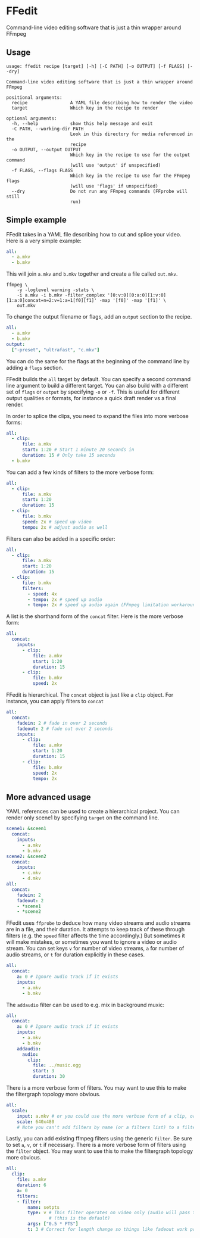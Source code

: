 # FFedit
Command-line video editing software that is just a thin wrapper around FFmpeg

## Usage
```
usage: ffedit recipe [target] [-h] [-C PATH] [-o OUTPUT] [-f FLAGS] [--dry]

Command-line video editing software that is just a thin wrapper around FFmpeg

positional arguments:
  recipe                A YAML file describing how to render the video
  target                Which key in the recipe to render

optional arguments:
  -h, --help            show this help message and exit
  -C PATH, --working-dir PATH
                        Look in this directory for media referenced in the
                        recipe
  -o OUTPUT, --output OUTPUT
                        Which key in the recipe to use for the output command
                        (will use 'output' if unspecified)
  -f FLAGS, --flags FLAGS
                        Which key in the recipe to use for the FFmpeg flags
                        (will use 'flags' if unspecified)
  --dry                 Do not run any FFmpeg commands (FFprobe will still
                        run)
```

## Simple example
FFedit takes in a YAML file describing how to cut and splice your video. Here is a very simple example:
```yaml
all:
  - a.mkv
  - b.mkv
```

This will join `a.mkv` and `b.mkv` together and create a file called `out.mkv`.

```
ffmpeg \
    -y -loglevel warning -stats \
    -i a.mkv -i b.mkv -filter_complex '[0:v:0][0:a:0][1:v:0][1:a:0]concat=n=2:v=1:a=1[f0][f1]' -map '[f0]' -map '[f1]' \
    out.mkv
```

To change the output filename or flags, add an `output` section to the recipe.

```yaml
all:
  - a.mkv
  - b.mkv
output:
  ["-preset", "ultrafast", "c.mkv"]
```

You can do the same for the flags at the beginning of the command line by adding a `flags` section.

FFedit builds the `all` target by default. You can specify a second command line argument to build a different target.
You can also build with a different set of `flags` or `output` by specifying `-o` or `-f`.
This is useful for different output qualities or formats, for instance a quick draft render vs a final render.

In order to splice the clips, you need to expand the files into more verbose forms:
```yaml
all:
  - clip:
      file: a.mkv
      start: 1:20 # Start 1 minute 20 seconds in
      duration: 15 # Only take 15 seconds
  - b.mkv
```

You can add a few kinds of filters to the more verbose form:
```yaml
all:
  - clip:
      file: a.mkv
      start: 1:20
      duration: 15
  - clip:
      file: b.mkv
      speed: 2x # speed up video
      tempo: 2x # adjust audio as well
```

Filters can also be added in a specific order:
```yaml
all:
  - clip:
      file: a.mkv
      start: 1:20
      duration: 15
  - clip:
      file: b.mkv
      filters:
        - speed: 4x
        - tempo: 2x # speed up audio
        - tempo: 2x # speed up audio again (FFmpeg limitation workaround)
```

A list is the shorthand form of the `concat` filter. Here is the more verbose form:
```yaml
all:
  concat:
    inputs:
      - clip:
          file: a.mkv
          start: 1:20
          duration: 15
      - clip:
          file: b.mkv
          speed: 2x
```

FFedit is hierarchical. The `concat` object is just like a `clip` object. For instance, you can apply filters to `concat`
```yaml
all:
  concat:
    fadein: 2 # fade in over 2 seconds
    fadeout: 2 # fade out over 2 seconds
    inputs:
      - clip:
          file: a.mkv
          start: 1:20
          duration: 15
      - clip:
          file: b.mkv
          speed: 2x
          tempo: 2x
```

## More advanced usage

YAML references can be used to create a hierarchical project. You can render only scene1 by specifying `target` on the command line.

```yaml
scene1: &sceen1
  concat:
    inputs:
      - a.mkv
      - b.mkv
scene2: &sceen2
  concat:
    inputs:
      - c.mkv
      - d.mkv
all:
  concat:
    fadein: 2
    fadeout: 2
    - *scene1
    - *scene2
```

FFedit uses `ffprobe` to deduce how many video streams and audio streams are in a file, and their duration.
It attempts to keep track of these through filters (e.g. the `speed` filter affects the time accordingly.)
But sometimes it will make mistakes, or sometimes you want to ignore a video or audio stream.
You can set keys `v` for number of video streams, `a` for number of audio streams, or `t` for duration explicitly in these cases.

```yaml
all:
  concat:
    a: 0 # Ignore audio track if it exists
    inputs:
      - a.mkv
      - b.mkv
```

The `addaudio` filter can be used to e.g. mix in background muxic:
```yaml
all:
  concat:
    a: 0 # Ignore audio track if it exists
    inputs:
      - a.mkv
      - b.mkv
    addaudio:
      audio:
        clip:
          file: ../music.ogg
          start: 3
          duration: 30
```

There is a more verbose form of filters. You may want to use this to make the filtergraph topology more obvious.
```yaml
all:
  scale:
    input: a.mkv # or you could use the more verbose form of a clip, or another filter
    scale: 640x480
    # Note you can't add filters by name (or a filters list) to a filter object (because oh god why)
```

Lastly, you can add existing ffmpeg filters using the generic `filter`. Be sure to set `a`, `v`, or `t` if necessary.
There is a more verbose form of filters using the `filter` object. You may want to use this to make the filtergraph topology more obvious.
```yaml
all:
  clip:
    file: a.mkv
    duration: 6
    a: 0
    filters:
    - filter:
        name: setpts
        type: v # This filter operates on video only (audio will pass through unchanged)
                # (this is the default)
        args: ["0.5 * PTS"]
        t: 3 # Correct for length change so things like fadeout work properly
```
